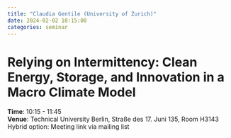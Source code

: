 ```yaml
---
title: "Claudia Gentile (University of Zurich)"
date: 2024-02-02 10:15:00
categories: seminar
---
```


# Relying on Intermittency: Clean Energy, Storage, and Innovation in a Macro Climate Model  
**Time**: 10:15 - 11:45  
**Venue**: Technical University Berlin, Straße des 17. Juni 135, Room H3143  
Hybrid option: Meeting link via mailing list
